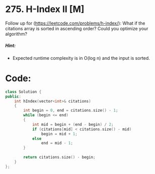 # 275. H-Index II [M]
Follow up for <H-Index>(https://leetcode.com/problems/h-index/): What if the citations array is sorted in ascending order? Could you optimize your algorithm?

##### Hint:

- Expected runtime complexity is in O(log n) and the input is sorted.

# Code:
```c++
class Solution {
public:
    int hIndex(vector<int>& citations) 
    {
        int begin = 0, end = citations.size() - 1;
        while (begin <= end)
        {
            int mid = begin + (end - begin) / 2;
            if (citations[mid] < citations.size() - mid)
                begin = mid + 1;
            else
                end = mid - 1;
        }
        
        return citations.size() - begin;
    }
};
```

